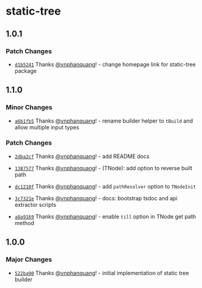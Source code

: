 # static-tree

## 1.0.1

### Patch Changes

- [`d1b5241`](https://github.com/vnphanquang/static-tree/commit/d1b5241758ccd57c96d76187f2bdbaad286fc8b4) Thanks [@vnphanquang](https://github.com/vnphanquang)! - change homepage link for static-tree package

## 1.1.0

### Minor Changes

- [`a6b1fb5`](https://github.com/vnphanquang/static-tree/commit/a6b1fb51aca76080fe61927b40e6459e6e91a87d) Thanks [@vnphanquang](https://github.com/vnphanquang)! - rename builder helper to `tBuild` and allow multiple input types

### Patch Changes

- [`2dba2cf`](https://github.com/vnphanquang/static-tree/commit/2dba2cfa64debf358ee287415bf637c10ee572b5) Thanks [@vnphanquang](https://github.com/vnphanquang)! - add README docs

* [`1387577`](https://github.com/vnphanquang/static-tree/commit/1387577cf9b575860418bf49f244c71dd029b22f) Thanks [@vnphanquang](https://github.com/vnphanquang)! - (TNode): add option to reverse built path

- [`dc1210f`](https://github.com/vnphanquang/static-tree/commit/dc1210fa3719e1869ad383b54db055edbd6a3421) Thanks [@vnphanquang](https://github.com/vnphanquang)! - add `pathResolver` option to `TNodeInit`

* [`3c7321e`](https://github.com/vnphanquang/static-tree/commit/3c7321e9e6fec2fc183a8609b1a014889669bece) Thanks [@vnphanquang](https://github.com/vnphanquang)! - docs: bootstrap tsdoc and api extractor scripts

- [`a8a9169`](https://github.com/vnphanquang/static-tree/commit/a8a9169a7e0c5a60226343e0307961a231e93834) Thanks [@vnphanquang](https://github.com/vnphanquang)! - enable `till` option in TNode get path method

## 1.0.0

### Major Changes

- [`522ba90`](https://github.com/vnphanquang/static-tree/commit/522ba90f17803778d5c6ca2454135a2069cc6650) Thanks [@vnphanquang](https://github.com/vnphanquang)! - initial implementation of static tree builder
